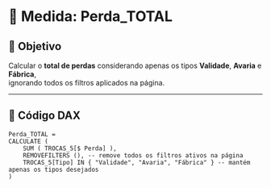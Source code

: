 # 🧮 Medida: **Perda_TOTAL**

## 📌 Objetivo
Calcular o **total de perdas** considerando apenas os tipos **Validade**, **Avaria** e **Fábrica**,  
ignorando todos os filtros aplicados na página.

---

## 📄 Código DAX

```DAX
Perda_TOTAL =
CALCULATE (
    SUM ( TROCAS_5[$ Perda] ),
    REMOVEFILTERS (), -- remove todos os filtros ativos na página
    TROCAS_5[Tipo] IN { "Validade", "Avaria", "Fábrica" } -- mantém apenas os tipos desejados
)

